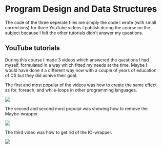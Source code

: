 # Program Design and Data Structures
The code of the three seperate files are simply the code I wrote (with small corrections) for three YouTube videos I publish during the course on the subject because I felt the other tutorials didn't answer my questions.

## YouTube tutorials
During this course I made 3 videos which answered the questions I had myself, formulated in a way which fitted my needs at the time. Maybe I would have done it a different way now with a couple of years of education of CS but they did achive their goal.

The first and most popular of the videos was how to create the same effect as for, foreach, and while-loops in other programming languages.

[![](https://i9.ytimg.com/vi_webp/WrGnw6l9JrE/mqdefault.webp?v=5a08300e&sqp=COyTqpcG&rs=AOn4CLB5GQIYgprlFvJtteRrcmd8mdj3Jg)](https://www.youtube.com/watch?v=WrGnw6l9JrE&ab_channel=GustavEriksson)

The second and second most popular was showing how to remove the Maybe-wrapper.

[![](https://i9.ytimg.com/vi_webp/yhKJoFS6EKQ/mqdefault.webp?v=5a082feb&sqp=COyTqpcG&rs=AOn4CLARnskrFwADw4V5fV718iC5g_JXBw)](https://www.youtube.com/watch?v=yhKJoFS6EKQ&ab_channel=GustavEriksson)

The third video was how to get rid of the IO-wrapper.

[![](https://i9.ytimg.com/vi_webp/J_JutbE-JbQ/mqdefault.webp?v=5a0830ff&sqp=COyTqpcG&rs=AOn4CLCcpkM08vcSvrUvQk96k1q9-z087Q)](https://www.youtube.com/watch?v=J_JutbE-JbQ&t=4s&ab_channel=GustavEriksson)
